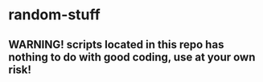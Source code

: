 # random-stuff
## **WARNING!** scripts located in this repo has nothing to do with good coding, use at your own risk!
